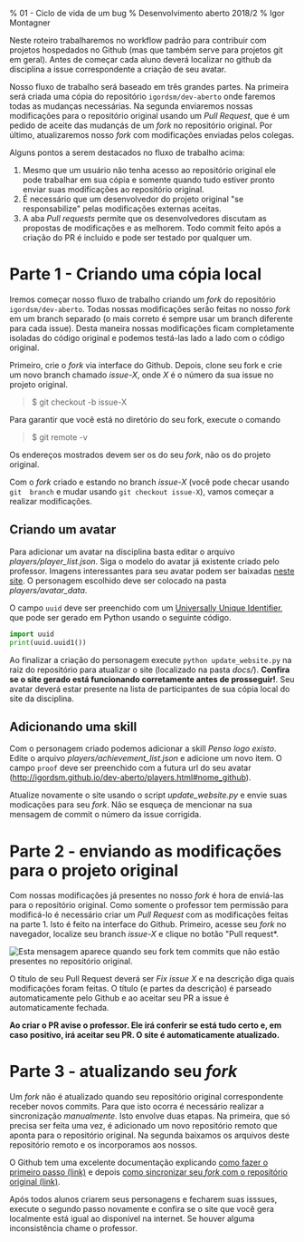 % 01 - Ciclo de vida de um bug
% Desenvolvimento aberto 2018/2
% Igor Montagner

Neste roteiro trabalharemos no workflow padrão para contribuir com projetos hospedados
no Github (mas que também serve para projetos git em geral). Antes de começar cada aluno deverá 
localizar no github da disciplina a issue correspondente a criação de seu avatar. 

Nosso fluxo de trabalho será baseado em três grandes partes. Na primeira será criada uma 
cópia do repositório `igordsm/dev-aberto` onde faremos todas as mudanças 
necessárias. Na segunda enviaremos nossas modificações para o repositório 
original usando um *Pull Request*, que é um pedido de aceite das 
mudançás de um *fork* no repositório original. Por último, atualizaremos nosso 
*fork* com modificações enviadas pelos colegas. 

Alguns pontos a serem destacados no fluxo de trabalho acima:

1. Mesmo que um usuário não tenha acesso ao repositório original ele pode trabalhar em sua cópia e somente quando tudo estiver pronto enviar suas modificações ao repositório original.  
1. É necessário que um desenvolvedor do projeto original "se responsabilize" pelas modificações externas aceitas. 
1. A aba *Pull requests* permite que os desenvolvedores discutam as propostas de modificações e as melhorem. Todo commit feito após a criação do PR é incluido e pode ser testado por qualquer um.

# Parte 1 - Criando uma cópia local

Iremos começar nosso fluxo de trabalho criando um *fork* do repositório 
`igordsm/dev-aberto`. Todas nossas modificações serão feitas no nosso *fork* em 
um branch separado (o mais correto é sempre usar um branch diferente para cada 
issue). Desta maneira nossas modificações ficam completamente isoladas do 
código original e podemos testá-las lado a lado com o código original.

Primeiro, crie o *fork* via interface do Github. Depois, clone seu fork e crie 
um novo branch chamado *issue-X*, onde *X* é o número da sua issue no projeto 
original. 

> $ git checkout -b issue-X

Para garantir que você está no diretório do seu fork, execute o comando

> $ git remote -v

Os endereços mostrados devem ser os do seu *fork*, não os do projeto original. 

Com o *fork* criado e estando no branch *issue-X* (você pode checar usando `git 
branch` e mudar usando `git checkout issue-X`), vamos começar a realizar 
modificações.

## Criando um avatar

Para adicionar um avatar na disciplina basta editar o arquivo *players/player_list.json*. Siga o modelo do avatar já existente criado pelo professor. Imagens interessantes para seu avatar podem ser baixadas [neste site](http://untamed.wild-refuge.net/rmxpresources.php?characters). O personagem escolhido deve ser colocado na pasta *players/avatar_data*. 

O campo `uuid` deve ser preenchido com um [Universally Unique Identifier](https://en.wikipedia.org/wiki/Universally_unique_identifier), que pode ser gerado em Python usando o seguinte código.

```python
import uuid
print(uuid.uuid1())
```

Ao finalizar a criação do personagem execute `python update_website.py` na raiz do repositório para 
atualizar o site (localizado na pasta *docs/*). **Confira se o site gerado está funcionando corretamente antes de prosseguir!**. Seu avatar deverá estar presente na lista de participantes de sua cópia local
do site da disciplina. 

## Adicionando uma skill

Com o personagem criado podemos adicionar a skill *Penso logo existo*. Edite o arquivo *players/achievement_list.json* e adicione um novo item. O campo `proof` deve ser preenchido com a
futura url do seu avatar 
(http://igordsm.github.io/dev-aberto/players.html#nome_github).

Atualize novamente o site usando o script *update_website.py* e envie suas 
modicações para seu *fork*. Não se esqueça de mencionar na sua mensagem de 
commit o número da issue corrigida.

# Parte 2 - enviando as modificações para o projeto original

Com nossas modificações já presentes no nosso *fork* é hora de enviá-las para o 
repositório original. Como somente o professor tem permissão para modificá-lo é 
necessário criar um *Pull Request* com as modificações feitas na parte 1. Isto 
é feito na interface do Github. Primeiro, acesse seu *fork* no navegador, 
localize seu branch *issue-X* e clique no botão "Pull request*. 

![Esta mensagem aparece quando seu *fork* tem commits que não 
estão presentes no repositório original.](PR-github.png)

O título de seu Pull Request deverá ser *Fix issue X* e na descrição diga quais 
modificações foram feitas. O título (e partes da descrição) é parseado 
automaticamente pelo Github e ao aceitar seu PR a issue é automaticamente 
fechada.

**Ao criar o PR avise o professor. Ele irá conferir se está tudo certo e, em 
caso positivo, irá aceitar seu PR. O site é automaticamente atualizado.**

# Parte 3 - atualizando seu *fork*

Um *fork* não é atualizado quando seu repositório original correspondente receber novos commits. Para que isto ocorra é necessário realizar a sincronização *manualmente*. Isto envolve duas etapas. Na primeira, que só precisa ser feita uma vez, é adicionado um novo repositório remoto que aponta para o repositório original. Na segunda baixamos os arquivos deste repositório remoto e os incorporamos aos nossos. 

O Github tem uma excelente documentação explicando [como fazer o primeiro passo 
(link)](https://help.github.com/articles/configuring-a-remote-for-a-fork/) e 
depois [como sincronizar seu *fork* com o repositório original 
(link)](https://help.github.com/articles/syncing-a-fork/).

Após todos alunos criarem seus personagens e fecharem suas isssues, execute o 
segundo passo novamente e confira se o site que você gera localmente está igual 
ao disponível na internet. Se houver alguma inconsistência chame o professor. 
